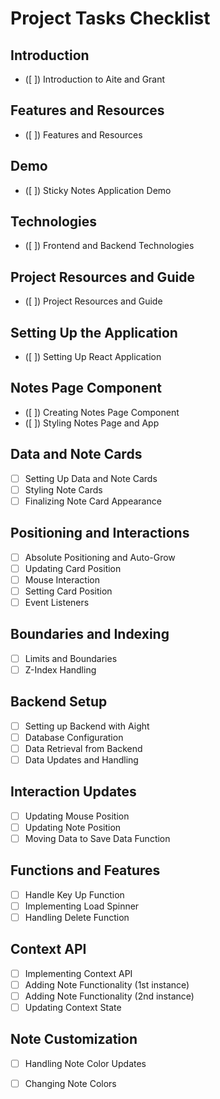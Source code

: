 # Project Tasks Checklist

## Introduction
-  ([ ]) Introduction to Aite and Grant

## Features and Resources
-  ([ ]) Features and Resources

## Demo
-  ([ ]) Sticky Notes Application Demo

## Technologies
-  ([ ]) Frontend and Backend Technologies

## Project Resources and Guide
-  ([ ]) Project Resources and Guide

## Setting Up the Application
-  ([ ]) Setting Up React Application

## Notes Page Component
-  ([ ]) Creating Notes Page Component
-  ([ ]) Styling Notes Page and App

## Data and Note Cards
- [ ] Setting Up Data and Note Cards
- [ ] Styling Note Cards
- [ ] Finalizing Note Card Appearance

## Positioning and Interactions
- [ ] Absolute Positioning and Auto-Grow
- [ ] Updating Card Position
- [ ] Mouse Interaction
- [ ] Setting Card Position
- [ ] Event Listeners

## Boundaries and Indexing
- [ ] Limits and Boundaries
- [ ] Z-Index Handling

## Backend Setup
- [ ] Setting up Backend with Aight
- [ ] Database Configuration
- [ ] Data Retrieval from Backend
- [ ] Data Updates and Handling

## Interaction Updates
- [ ] Updating Mouse Position
- [ ] Updating Note Position
- [ ] Moving Data to Save Data Function

## Functions and Features
- [ ] Handle Key Up Function
- [ ] Implementing Load Spinner
- [ ] Handling Delete Function

## Context API
- [ ] Implementing Context API
- [ ] Adding Note Functionality (1st instance)
- [ ] Adding Note Functionality (2nd instance)
- [ ] Updating Context State

## Note Customization
- [ ] Handling Note Color Updates
- [ ] Changing Note Colors

